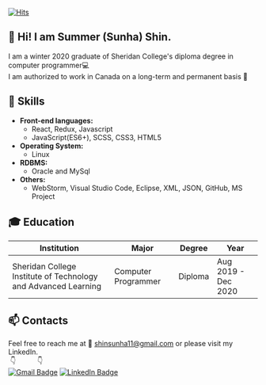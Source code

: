 [![Hits](https://hits.seeyoufarm.com/api/count/incr/badge.svg?url=https%3A%2F%2Fgithub.com%2Fsunha-shin&count_bg=%2379C83D&title_bg=%23555555&icon=&icon_color=%23E7E7E7&title=hits&edge_flat=false)](https://hits.seeyoufarm.com)
## 👋 Hi! I am Summer (Sunha) Shin. ##
I am a winter 2020 graduate of Sheridan College's diploma degree in computer programmer:computer:<br> I am authorized to work in Canada on a long-term and permanent basis :maple_leaf:<br>


## :purple_heart: Skills ##
* **Front-end languages:**
     * React, Redux, Javascript
     * JavaScript(ES6+), SCSS, CSS3, HTML5<br>
* **Operating System:** 
     * Linux<br>
* **RDBMS:** 
     * Oracle and MySql <br>
* **Others:** 
     * WebStorm, Visual Studio Code, Eclipse, XML, JSON, GitHub, MS Project<br>


## :mortar_board: Education ##
|Institution|Major|Degree|Year|
|-----------|-----|------|----|
|Sheridan College Institute of Technology and Advanced Learning|Computer Programmer|Diploma|Aug 2019 - Dec 2020|


## :mailbox: Contacts ##

Feel free to reach me at :e-mail: shinsunha11@gmail.com or please visit my LinkedIn. <br>
&nbsp;:point_down:&nbsp;&nbsp;&nbsp;&nbsp;&nbsp;&nbsp;&nbsp;&nbsp;&nbsp;&nbsp;
:point_down:&nbsp;&nbsp;&nbsp;&nbsp;&nbsp;&nbsp;<br>
[![Gmail Badge](https://img.shields.io/badge/Gmail-D14836?style=flat-square&logo=Gmail&logoColor=white)](mailto:shinsunha11@gmail.com)
[![LinkedIn Badge](http://img.shields.io/badge/-LinkedIn-0072b1?style=flat&logo=linkedin&link=https://www.linkedin.com/in/sunha-shin/)](https://www.linkedin.com/in/sunha-shin/)
<br>

<!--
**sunha-shin/sunha-shin** is a ✨ _special_ ✨ repository because its `README.md` (this file) appears on your GitHub profile.

Here are some ideas to get you started:

- 🔭 I’m currently working on ...
- 🌱 I’m currently learning ...
- 👯 I’m looking to collaborate on ...
- 🤔 I’m looking for help with ...
- 💬 Ask me about ...
- 📫 How to reach me: ...
- 😄 Pronouns: ...
- ⚡ Fun fact: ...
[![Gmail Badge](https://img.shields.io/badge/Gmail-D14836?style=for-the-badge&logo=gmail&logoColor=white)](mailto:shinsunha11@gmail.com)<br>
-->

